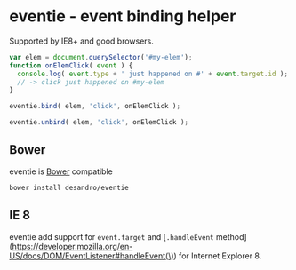 # eventie - event binding helper

Supported by IE8+ and good browsers.

``` js
var elem = document.querySelector('#my-elem');
function onElemClick( event ) {
  console.log( event.type + ' just happened on #' + event.target.id );
  // -> click just happened on #my-elem
}

eventie.bind( elem, 'click', onElemClick );

eventie.unbind( elem, 'click', onElemClick );
```

## Bower

eventie is [Bower](https://github.com/twitter/bower) compatible

``` bash
bower install desandro/eventie
```

## IE 8

eventie add support for `event.target` and [`.handleEvent` method](https://developer.mozilla.org/en-US/docs/DOM/EventListener#handleEvent(\)) for Internet Explorer 8.
